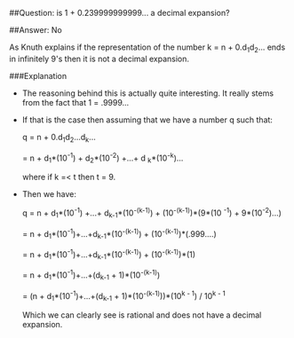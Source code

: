 ##Question: is 1 + 0.239999999999... a decimal expansion?


##Answer: No
<p>
	As Knuth explains if the representation of the number k = n + 0.d<sub>1</sub>d<sub>2</sub>... ends in infinitely 9's then it is not a decimal expansion.
</p>
###Explanation
<ul>
	<li>
		<p>
			The reasoning behind this is actually quite interesting.  It really stems from the fact that 1 = .9999...
		</p>
	</li>
	<li>
		<p>
			If that is the case then assuming that we have a number q such that:
		</p>
		<p>
			q = n + 0.d<sub>1</sub>d<sub>2</sub>...d<sub>k</sub>... 
		</p>
		<p>
			= n + d<sub>1</sub>*(10<sup>-1</sup>) + d<sub>2</sub>*(10<sup>-2</sup>) +...+ d <sub>k</sub>*(10<sup>-k</sup>)...
		</p>
		<p>
			where if  k =< t then t = 9.
		</p>
	</li>
	<li>
		<p>
			Then we have:
		</p>
		<p>
			q = n + d<sub>1</sub>*(10<sup>-1</sup>) +...+ d<sub>k-1</sub>*(10<sup>-(k-1)</sup>) + (10<sup>-(k-1)</sup>)*(9*(10 <sup>-1</sup>) + 9*(10<sup>-2</sup>)...) 
		</p>
		<p>
			= n + d<sub>1</sub>*(10<sup>-1</sup>)+...+d<sub>k-1</sub>*(10<sup>-(k-1)</sup>) + (10<sup>-(k-1)</sup>)*(.999....)
		</p>
		<p>
			= n + d<sub>1</sub>*(10<sup>-1</sup>)+...+d<sub>k-1</sub>*(10<sup>-(k-1)</sup>) + (10<sup>-(k-1)</sup>)*(1)
		</p>
		<p>
			= n + d<sub>1</sub>*(10<sup>-1</sup>)+...+(d<sub>k-1</sub> + 1)*(10<sup>-(k-1)</sup>)
		</p>
		<p>
			= (n + d<sub>1</sub>*(10<sup>-1</sup>)+...+(d<sub>k-1</sub> + 1)*(10<sup>-(k-1)</sup>))*(10<sup>k - 1</sup>) / 10<sup>k - 1</sup>
		</p>
		<p>
			Which we can clearly see is rational and does not have a decimal expansion.
		</p>
	</li>
	<!-- <li>
		<p>
			So then we have q = n + 0.d<sub>1</sub>d<sub>2</sub>...(d<sub>k - 1</sub> + )
		</p>
	</li> -->
</ul>
